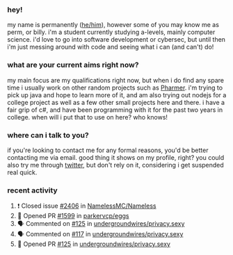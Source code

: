 ### hey!
my name is permanently ([he/him](https://pronoun.is/he)), however some of you may know me as perm, or billy. i'm a student currently studying a-levels, mainly computer science. i'd love to go into software development or cybersec, but until then i'm just messing around with code and seeing what i can (and can't) do!

### what are your current aims right now?
my main focus are my qualifications right now, but when i do find any spare time i usually work on other random projects such as [Pharmer](https://github.com/Permanently/Pharmer). i'm trying to pick up java and hope to learn more of it, and am also trying out nodejs for a college project as well as a few other small projects here and there. i have a fair grip of c#, and have been programming with it for the past two years in college. when will i put that to use on here? who knows!

### where can i talk to you?
if you're looking to contact me for any formal reasons, you'd be better contacting me via email. good thing it shows on my profile, right? you could also try me through [twitter](https://twitter.com/permanentlay), but don't rely on it, considering i get suspended real quick.

### recent activity
<!--START_SECTION:activity-->
1. ❗️ Closed issue [#2406](https://github.com/NamelessMC/Nameless/issues/2406) in [NamelessMC/Nameless](https://github.com/NamelessMC/Nameless)
2. 💪 Opened PR [#1599](https://github.com/parkervcp/eggs/pull/1599) in [parkervcp/eggs](https://github.com/parkervcp/eggs)
3. 🗣 Commented on [#125](https://github.com/undergroundwires/privacy.sexy/issues/125) in [undergroundwires/privacy.sexy](https://github.com/undergroundwires/privacy.sexy)
4. 🗣 Commented on [#117](https://github.com/undergroundwires/privacy.sexy/issues/117) in [undergroundwires/privacy.sexy](https://github.com/undergroundwires/privacy.sexy)
5. 💪 Opened PR [#125](https://github.com/undergroundwires/privacy.sexy/pull/125) in [undergroundwires/privacy.sexy](https://github.com/undergroundwires/privacy.sexy)
<!--END_SECTION:activity-->
